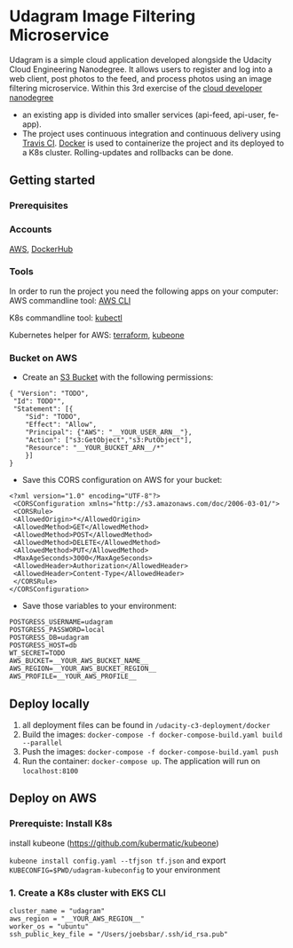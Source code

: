 # Udagram Image Filtering Microservice

Udagram is a simple cloud application developed alongside the Udacity Cloud Engineering Nanodegree. It allows users to register and log into a web client, post photos to the feed, and process photos using an image filtering microservice.
Within this 3rd exercise of the [cloud developer nanodegree](https://www.udacity.com/course/cloud-developer-nanodegree--nd9990)

- an existing app is divided into smaller services (api-feed, api-user, fe-app).
- The project uses continuous integration and continuous delivery using [Travis CI](https://travis-ci.com/).
[Docker](https://www.docker.com/) is used to containerize the project and its deployed to a K8s cluster.
Rolling-updates and rollbacks can be done.

## Getting started

### Prerequisites

### Accounts

[AWS](aws.amazon.com), [DockerHub](https://hub.docker.com/)

### Tools

In order to run the project you need the following apps on your computer:
AWS commandline tool: [AWS CLI](https://aws.amazon.com/cli/)

K8s commandline tool: [kubectl](https://kubernetes.io/docs/tasks/tools/install-kubectl/)

Kubernetes helper for AWS: [terraform](https://www.terraform.io/), [kubeone](https://github.com/kubermatic/kubeone/blob/master/docs/quickstart-aws.md)

### Bucket on AWS

- Create an [S3 Bucket](https://aws.amazon.com/s3/) with the following permissions:

```
{ "Version": "TODO",
 "Id": TODO"",
 "Statement": [{
    "Sid": "TODO",
    "Effect": "Allow",
    "Principal": {"AWS": "__YOUR_USER_ARN__"},
    "Action": ["s3:GetObject","s3:PutObject"],
    "Resource": "__YOUR_BUCKET_ARN__/*"
    }]
}
```
- Save this CORS configuration on AWS for your bucket:
```
<?xml version="1.0" encoding="UTF-8"?>
 <CORSConfiguration xmlns="http://s3.amazonaws.com/doc/2006-03-01/">
 <CORSRule>
 <AllowedOrigin>*</AllowedOrigin>
 <AllowedMethod>GET</AllowedMethod>
 <AllowedMethod>POST</AllowedMethod>
 <AllowedMethod>DELETE</AllowedMethod>
 <AllowedMethod>PUT</AllowedMethod>
 <MaxAgeSeconds>3000</MaxAgeSeconds>
 <AllowedHeader>Authorization</AllowedHeader>
 <AllowedHeader>Content-Type</AllowedHeader>
 </CORSRule>
</CORSConfiguration>
```

- Save those variables to your environment:
```
POSTGRESS_USERNAME=udagram
POSTGRESS_PASSWORD=local
POSTGRESS_DB=udagram
POSTGRESS_HOST=db
WT_SECRET=TODO
AWS_BUCKET=__YOUR_AWS_BUCKET_NAME__
AWS_REGION=__YOUR_AWS_BUCKET_REGION__
AWS_PROFILE=__YOUR_AWS_PROFILE__
```

## Deploy locally
1. all deployment files can be found in `/udacity-c3-deployment/docker`
1. Build the images: `docker-compose -f docker-compose-build.yaml build --parallel`
2. Push the images: `docker-compose -f docker-compose-build.yaml push`
3. Run the container: `docker-compose up`. The application will run on `localhost:8100`

## Deploy on AWS

### Prerequiste: Install K8s
install kubeone (https://github.com/kubermatic/kubeone)

```kubeone install config.yaml --tfjson tf.json```
and export ```KUBECONFIG=$PWD/udagram-kubeconfig``` to your environment

### 1. Create a K8s cluster with EKS CLI

```
cluster_name = "udagram"
aws_region = "__YOUR_AWS_REGION__"
worker_os = "ubuntu"
ssh_public_key_file = "/Users/joebsbar/.ssh/id_rsa.pub"
```